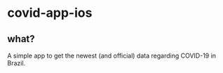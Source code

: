 # covid-app-ios

## what?
A simple app to get the newest (and official) data regarding COVID-19 in Brazil.
